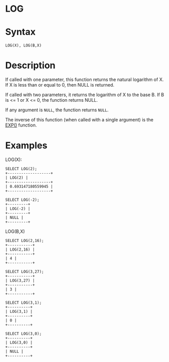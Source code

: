 # LOG

#

# Syntax

```
LOG(X), LOG(B,X)
```

#

# Description

If called with one parameter, this function returns the natural
logarithm of X. If X is less than or equal to 0, then NULL is
returned.

If called with two parameters, it returns the logarithm of X to the base B. If B is <= 1 or X <= 0, the function returns NULL.

If any argument is `NULL`, the function returns `NULL`.

The inverse of this function (when called with a single argument) is
the [EXP()](../../../../../clients-and-utilities/explain-analyzer.md) function.

#

# Examples

LOG(X):

```
SELECT LOG(2);
+-------------------+
| LOG(2) |
+-------------------+
| 0.693147180559945 |
+-------------------+

SELECT LOG(-2);
+---------+
| LOG(-2) |
+---------+
| NULL |
+---------+
```

LOG(B,X)

```
SELECT LOG(2,16);
+-----------+
| LOG(2,16) |
+-----------+
| 4 |
+-----------+

SELECT LOG(3,27);
+-----------+
| LOG(3,27) |
+-----------+
| 3 |
+-----------+

SELECT LOG(3,1);
+----------+
| LOG(3,1) |
+----------+
| 0 |
+----------+

SELECT LOG(3,0);
+----------+
| LOG(3,0) |
+----------+
| NULL |
+----------+
```